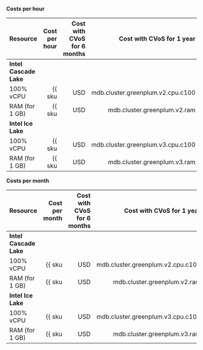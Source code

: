 **Costs per hour**

| Resource | Cost per hour | Cost with CVoS for 6 months | Cost with CVoS for 1 year |
|---------------|-------------------------------------------------------:|------------------------------------------------------------------------------------:|------------------------------------------------------------------------------------:|
| **Intel Cascade Lake** |
| 100% vCPU | {{ sku|USD|mdb.cluster.greenplum.v2.cpu.c100|string }} | — | — |
| RAM (for 1 GB) | {{ sku|USD|mdb.cluster.greenplum.v2.ram|string }} | — | — |
| **Intel Ice Lake** |
| 100% vCPU | {{ sku|USD|mdb.cluster.greenplum.v3.cpu.c100|string }} | {{ sku|USD|v1.commitment.selfcheckout.m6.mdb.greenplum.cpu.c100.v3|string }} (-15%) | {{ sku|USD|v1.commitment.selfcheckout.y1.mdb.greenplum.cpu.c100.v3|string }} (-22%) |
| RAM (for 1 GB) | {{ sku|USD|mdb.cluster.greenplum.v3.ram|string }} | {{ sku|USD|v1.commitment.selfcheckout.m6.mdb.greenplum.ram.v3|string }} (-15%) | {{ sku|USD|v1.commitment.selfcheckout.y1.mdb.greenplum.ram.v3|string }} (-22%) |

**Costs per month**

| Resource | Cost per month | Cost with CVoS for 6 months | Cost with CVoS for 1 year |
|---------------|-------------------------------------------------------------:|------------------------------------------------------------------------------------------:|------------------------------------------------------------------------------------------:|
| **Intel Cascade Lake** |
| 100% vCPU | {{ sku|USD|mdb.cluster.greenplum.v2.cpu.c100|month|string }} | — | — |
| RAM (for 1 GB) | {{ sku|USD|mdb.cluster.greenplum.v2.ram|month|string }} | — | — |
| **Intel Ice Lake** |
| 100% vCPU | {{ sku|USD|mdb.cluster.greenplum.v3.cpu.c100|month|string }} | {{ sku|USD|v1.commitment.selfcheckout.m6.mdb.greenplum.cpu.c100.v3|month|string }} (-15%) | {{ sku|USD|v1.commitment.selfcheckout.y1.mdb.greenplum.cpu.c100.v3|month|string }} (-22%) |
| RAM (for 1 GB) | {{ sku|USD|mdb.cluster.greenplum.v3.ram|month|string }} | {{ sku|USD|v1.commitment.selfcheckout.m6.mdb.greenplum.ram.v3|month|string }} (-15%) | {{ sku|USD|v1.commitment.selfcheckout.y1.mdb.greenplum.ram.v3|month|string }} (-22%) |
